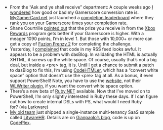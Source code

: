 -   From the “Ask and ye shall receive” department: A couple weeks ago
    [I wondered](http://devhawk.net/2007/01/23/morning-coffee-16/)
    how good or bad my Gamerscore conversion rate is.
    [MyGamerCard.net](http://www.mygamercard.net/) just launched a
    [completion
    leaderboard](http://www.mygamercard.net/completionlb.php) where they
    rank you on your Gamerscore times your completion rate.
-   Shane Courtrille [pointed
    out](http://devhawk.net/CommentView,guid,5f29bfa4-48e7-4092-a561-0b154973187f.aspx#commentstart)
    that the prize you receive in from the [Xbox
    Rewards](http://www.xbox.com/en-US/community/news/2007/0205-xboxrewards.htm)
    program gets better if your Gamerscore is higher. With a meager 1090
    points, I’m in level 1. But those with 10,000+ or more can get a
    copy of [Fuzion Frenzy
    2](http://www.xbox.com/games/fuzionfrenzy2xbox360/) for completing
    the challenge.
-   Yesterday, I
    [complained](http://devhawk.net/2007/02/08/morning-coffee-27/)
    that code in my RSS feed looks awful. It appears to be a problem
    with dasBlog. In validating the HTML is actually XHTML, it screws up
    the white space. Of course, usually that’s not a big deal, but
    inside a \<pre\> tag, it is. Until I get a chance to submit a patch
    to dasBlog to fix this, I’m using
    [CodeHTMLer](http://puzzleware.net/codehtmler/), which has a
    “convert white space” option that doesn’t use the \<pre\> tag at
    all. As a bonus, it even support PowerShell! Note, you have to use
    the [website](http://puzzleware.net/codehtmler/default.aspx), not
    their [WLWriter
    plugin](http://puzzleware.net/download.aspx?file=/codehtmler/codehtmler.livewriterplugin.zip),
    if you want the convert white space option.
-   There’s a new beta of
    [Ruby.NET](http://www.plas.fit.qut.edu.au/Ruby.NET/) available. Now
    that I’ve moved on to PowerShell, I’m only slightly interested in
    Ruby these days. If I can figure out how to create internal DSLs
    with PS, what would I need Ruby for? (via
    [Larkware](http://www.larkware.com/dg7/TheDailyGrind1075.aspx))
-   [My old team](http://msdn2.microsoft.com/architecture) just shipped
    a single-instance multi-tenancy SaaS sample called
    [LitwareHR](http://msdn2.microsoft.com/en-us/architecture/bb229292).
    Details are on [Gianpaolo’s
    blog](http://blogs.msdn.com/gianpaolo/archive/2007/02/08/saas-sample-application-finally-here.aspx),
    code is up on [CodePlex](http://www.codeplex.com/litwarehr).


